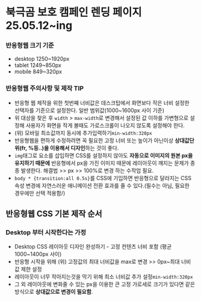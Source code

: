 # 북극곰 보호 캠페인 렌딩 페이지 25.05.12~ing
### 반응형웹 크기 기준
* desktop 1250~1920px
* tablet 1249~850px
* mobile 849~320px
### 반응형웹 주의사항 및 제작 TIP
* 반응형 웹 제작을 위한 첫번째 너비값은 데스크탑에서 화면보다 작은 너비 설정한 선택자를 기준으로 설정한다. 일반 범위값(1000~1600px 사이 기준)
* 위 대상을 찾은 후 `width` > `max-width`로 변경해서 설정된 값 이하를 가변형으로 설정해 사용자가 화면을 작게 볼때도 가로스크롤이 나오지 않도록 설정해야 한다.
* (위) 모바일 최소값까지 동시에 추가입력하기`min-width:320px`
* 반응형웹을 편하게 수정하려면 꼭 필요한 고정 너비 또는 높이가 아닌이상 **상대값단위(fr, %등..)을 이용해서 디자인**하는 것이 좋다.
* `img`태그로 요소를 삽입하면 CSS를 설정하지 않아도 **자동으로 이미지의 원본 px을 유지하기 때문에** 반응형에서 px을 가진 이미지 때문에 레이아웃이 깨지는 문제가 종종 발생한다. 해결법 >> px >> 100%로 변경 하는 수작업 필요.
* `body * {transition:all 0.5s}`를 CSS에 기입하면 반응형으로 달라지는 CSS 속성 변경에 자연스러운 애니메이션 전환 효과를 줄 수 있다.(필수는 아님, 필요한 경우에만 선택 적용함/)
## 반응형웹 CSS 기본 제작 순서
### Desktop 부터 시작한다는 가정
* Desktop CSS 레이아웃 디자인 완성하기 - 고정 컨텐츠 너비 포함 (평균 1000~1400px 사이)
* 반응형 시작을 위해 (위) 고정값의 최대 너비값을 max로 변경 >> 0px~최대 너비값 제한 설정
* 레이아웃이 너무 작아지는것을 막기 위해 최소 너비값 추가 설정`min-width:320px`
* 그 외 레이아웃에 변화줄 수 있는 px을 이용한 큰 고정 가로세로 크기가 있다면 같은 방식으로 **상대값으로 변경이 필요함**.
